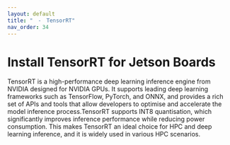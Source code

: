 ```yaml
---
layout: default
title: "　-　TensorRT"
nav_order: 34
---
```


# Install TensorRT for Jetson Boards
TensorRT is a high-performance deep learning inference engine from NVIDIA designed for NVIDIA GPUs. It supports leading deep learning frameworks such as TensorFlow, PyTorch, and ONNX, and provides a rich set of APIs and tools that allow developers to optimise and accelerate the model inference process.TensorRT supports INT8 quantisation, which significantly improves inference performance while reducing power consumption. This makes TensorRT an ideal choice for HPC and deep learning inference, and it is widely used in various HPC scenarios.
